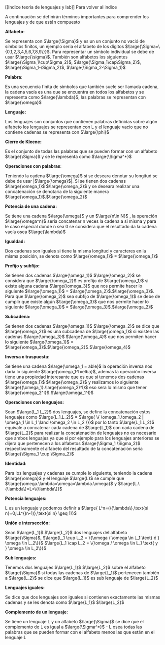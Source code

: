 [[Indice teoría de lenguajes y lab]] Para volver al indice 

A continuación se definirán términos importantes para comprender los lenguajes y de que están compuesto  

<b>Alfabeto:</b>

Se representa con $\large{\Sigma}$ y es un un conjunto no vació de símbolos finitos, un ejemplo 
seria el alfabeto de los dígitos $\large{\Sigma=\{0,1,2,3,4,5,6,7,8,9\}}$.  Para representar un 
símbolo individual se debe de usar  $\large{\sigma}$. También son alfabetos los siguientes 
$\large{\Sigma_1\cup\Sigma_2}$,  $\large{\Sigma_1\cap\Sigma_2}$, $\large{\Sigma_1-\Sigma_2}$, $\large{\Sigma_2-\Sigma_1}$  

<b>Palabra:</b>

Es una secuencia finita de símbolos que también suele ser llamada cadena, la cadena 
vacía es una que se encuentra en todos los alfabetos y se representa como $\large{\lambda}$, las 
palabras se representan con $\large{\omega}$ 

<b>Lenguaje:</b>

Los lenguajes son conjuntos que contienen palabras definidas sobre algún alfabeto
los lenguajes se representan con L y el lenguaje vacío que no contiene cadenas se 
representa con $\large{\phi}$ 

<b>Cierre de Kleene:</b>

Es el conjunto de todas las palabras que se pueden formar con un alfabeto $\large{\Sigma}$ y se le 
representa como $\large{\Sigma^*}$ 

<b>Operaciones con palabras:</b>

Teniendo la cadena $\large{\omega}$ si se deseara denotar su longitud se debe de usar
|$\large{\omega}$|. Si se tienen dos cadenas $\large{\omega_1}$ $\large{\omega_2}$ y se deseara realizar una concatenación 
se denotaría de la siguiente manera $\large{\omega_1}$.$\large{\omega_2}$  

<b>Potencia de una cadena:</b>

Se tiene una cadena $\large{\omega}$ y un $\large{n\in N}$ , la operación $\large{\omega^n}$ seria concatenar n veces la 
cadena a si misma y para le caso especial donde n sea 0 se considera que el 
resultado da la cadena vacía osea $\large{\lambda}$ 

<b>Igualdad:</b>

Dos cadenas son iguales si tiene la misma longitud y caracteres en la misma 
posición, se denota como $\large{\omega_1}$ = $\large{\omega_1}$ 

<b>Prefijo y subfijo:</b>

Se tienen dos cadenas $\large{\omega_1}$ $\large{\omega_2}$ se considera que $\large{\omega_2}$ es prefijo de $\large{\omega_1}$ si existe alguna 
cadena $\large{\omega_3}$ que nos permite hacer lo siguiente $\large{\omega_1}$ = $\large{\omega_2}$.$\large{\omega_3}$. Para que $\large{\omega_2}$ sea subfijo
de $\large{\omega_1}$ se debe de cumplir que existe algún $\large{\omega_3}$ que nos permite hacer lo siguiente 
$\large{\omega_1}$ = $\large{\omega_3}$.$\large{\omega_2}$

<b>Subcadena:</b>

Se tienen dos cadenas $\large{\omega_1}$ $\large{\omega_2}$ se dice que $\large{\omega_2}$ es una subcadena de $\large{\omega_1}$ 
si existen las cadenas $\large{\omega_3}$ $\large{\omega_4}$ que nos permiten hacer lo siguiente 
$\large{\omega_1}$ = $\large{\omega_3}$.$\large{\omega_2}$.$\large{\omega_4}$  

<b>Inversa o traspuesta:</b>

Se tiene una cadena $\large{\omega_1 = able}$ la operación inversa nos daría lo siguiente
$\large{\omega_1^I=elba}$, ademas la operación inversa tiene una propiedad interesante que 
es que si tenemos dos cadenas $\large{\omega_1}$ $\large{\omega_2}$ y realizamos lo siguiente $\large{(\omega_1}.\large{\omega_2)^I}$ eso
sera lo mismo que tener $\large{\omega_2^I}$.$\large{\omega_1^I}$ 

<b>Operaciones con lenguajes:</b>

Sean $\large{L_1 L_2}$ dos lenguajes, se define la concatenación estos lenguajes como 
$\large{L_1.L_2}$ = $\large{ \{ \omega_1.\omega_2 | \omega_1 \in L_1 \land \omega_2 \in L_2 \}}$ por lo tanto  $\large{L_1.L_2}$ equivale a concatenar 
cada cadena de $\large{L_1}$ con cada cadena de $\large{L_2}$ para realizar la concatenación de 
lenguajes no es necesario que ambos lenguajes ya que si por ejemplo para los 
lenguajes anteriores se dijera que pertenecen a los alfabetos $\large{\Sigma_1 \Sigma_2}$ respectivamente
el alfabeto del resultado de la concatenación seria $\large{\Sigma_1 \cup \Sigma_2}$ 

<b>Identidad:</b>

Para los lenguajes y cadenas se cumple lo siguiente, teniendo la cadena $\large{\omega}$ y el 
lenguaje $\large{L}$ se cumple que $\large{\omega.\lambda=\omega=\lambda.\omega}$ y $\large{L.\{\lambda\}=L=\{\lambda\}}$ 

<b>Potencia lenguajes:</b>

L es un lenguaje y podemos definir a $\large{ L^n=(\{\lambda\},\text{si n}=0;LL^{(n-1)},\text{si n} \geq 1)}$  

<b>Unión e intersección:</b>

Sean $\large{L_1}$ $\large{L_2}$ dos lenguajes del alfabeto $\large{\Sigma}$, $\large{L_1 \cup L_2 = \{\omega /  \omega \in L_1 \text{ ó } \omega \in L_2\}}$ 
$\large{L_1 \cap L_2 = \{\omega /  \omega \in L_1 \text{ y } \omega \in L_2\}}$  

<b>Sub lenguajes:</b>

Tenemos dos lenguajes $\large{L_1}$ $\large{L_2}$ sobre el alfabeto $\large{\Sigma}$ si todas las cadenas de $\large{L_1}$ 
pertenecen también a $\large{L_2}$ se dice que $\large{L_1}$ es sub lenguaje de $\large{L_2}$ 

<b>Lenguajes iguales:</b>

Se dice que dos lenguajes son iguales si contienen exactamente las mismas cadenas
y se les denota como $\large{L_1}$ $\large{L_2}$ 

<b>Complemento de un lenguaje:</b>

Se tiene un lenguaje L y un alfabeto $\large{\Sigma}$ se dice que el complemento de L es igual a 
$\large{\Sigma^*}$ - L osea todas las palabras que se pueden formar con el alfabeto menos las que
están en el lenguaje L 